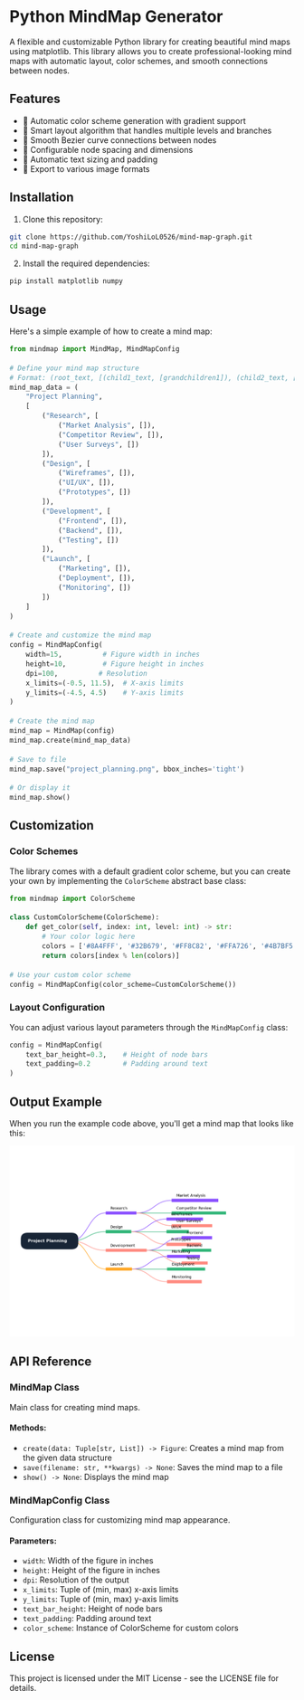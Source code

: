 # Python MindMap Generator

A flexible and customizable Python library for creating beautiful mind maps using matplotlib. This library allows you to create professional-looking mind maps with automatic layout, color schemes, and smooth connections between nodes.

## Features

- 🎨 Automatic color scheme generation with gradient support
- 📐 Smart layout algorithm that handles multiple levels and branches
- 🔄 Smooth Bezier curve connections between nodes
- 🎯 Configurable node spacing and dimensions
- 📏 Automatic text sizing and padding
- 💾 Export to various image formats

## Installation

1. Clone this repository:
```bash
git clone https://github.com/YoshiLoL0526/mind-map-graph.git
cd mind-map-graph
```

2. Install the required dependencies:
```bash
pip install matplotlib numpy
```

## Usage

Here's a simple example of how to create a mind map:

```python
from mindmap import MindMap, MindMapConfig

# Define your mind map structure
# Format: (root_text, [(child1_text, [grandchildren1]), (child2_text, [grandchildren2]), ...])
mind_map_data = (
    "Project Planning",
    [
        ("Research", [
            ("Market Analysis", []),
            ("Competitor Review", []),
            ("User Surveys", [])
        ]),
        ("Design", [
            ("Wireframes", []),
            ("UI/UX", []),
            ("Prototypes", [])
        ]),
        ("Development", [
            ("Frontend", []),
            ("Backend", []),
            ("Testing", [])
        ]),
        ("Launch", [
            ("Marketing", []),
            ("Deployment", []),
            ("Monitoring", [])
        ])
    ]
)

# Create and customize the mind map
config = MindMapConfig(
    width=15,          # Figure width in inches
    height=10,         # Figure height in inches
    dpi=100,          # Resolution
    x_limits=(-0.5, 11.5),  # X-axis limits
    y_limits=(-4.5, 4.5)    # Y-axis limits
)

# Create the mind map
mind_map = MindMap(config)
mind_map.create(mind_map_data)

# Save to file
mind_map.save("project_planning.png", bbox_inches='tight')

# Or display it
mind_map.show()
```

## Customization

### Color Schemes

The library comes with a default gradient color scheme, but you can create your own by implementing the `ColorScheme` abstract base class:

```python
from mindmap import ColorScheme

class CustomColorScheme(ColorScheme):
    def get_color(self, index: int, level: int) -> str:
        # Your color logic here
        colors = ['#8A4FFF', '#32B679', '#FF8C82', '#FFA726', '#4B7BF5']
        return colors[index % len(colors)]

# Use your custom color scheme
config = MindMapConfig(color_scheme=CustomColorScheme())
```

### Layout Configuration

You can adjust various layout parameters through the `MindMapConfig` class:

```python
config = MindMapConfig(
    text_bar_height=0.3,    # Height of node bars
    text_padding=0.2        # Padding around text
)
```

## Output Example

When you run the example code above, you'll get a mind map that looks like this:

![Output example image](./project_planning.png)

## API Reference

### MindMap Class

Main class for creating mind maps.

#### Methods:
- `create(data: Tuple[str, List]) -> Figure`: Creates a mind map from the given data structure
- `save(filename: str, **kwargs) -> None`: Saves the mind map to a file
- `show() -> None`: Displays the mind map

### MindMapConfig Class

Configuration class for customizing mind map appearance.

#### Parameters:
- `width`: Width of the figure in inches
- `height`: Height of the figure in inches
- `dpi`: Resolution of the output
- `x_limits`: Tuple of (min, max) x-axis limits
- `y_limits`: Tuple of (min, max) y-axis limits
- `text_bar_height`: Height of node bars
- `text_padding`: Padding around text
- `color_scheme`: Instance of ColorScheme for custom colors

## License

This project is licensed under the MIT License - see the LICENSE file for details.
